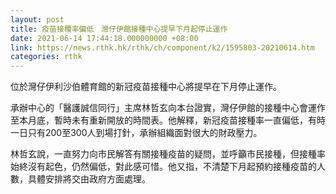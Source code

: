 ```yaml
---
layout: post
title: 疫苗接種率偏低　灣仔伊館接種中心提早下月起停止運作
date: 2021-06-14 17:44:18.000000000 +08:00
link: https://news.rthk.hk/rthk/ch/component/k2/1595803-20210614.htm
categories: rthk
---
```


位於灣仔伊利沙伯體育館的新冠疫苗接種中心將提早在下月停止運作。

承辦中心的「醫護誠信同行」主席林哲玄向本台證實，灣仔伊館的接種中心會運作至本月底，暫時未有重新開放的時間表。他解釋，新冠疫苗接種率一直偏低，有時一日只有200至300人到場打針，承辦組織面對很大的財政壓力。

林哲玄說，一直努力向市民解答有關接種疫苗的疑問，並呼籲市民接種，但接種率始終沒有起色，仍然偏低，對此感可惜。他又指，不清楚下月起預約接種疫苗的人數，具體安排將交由政府方面處理。

